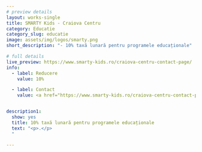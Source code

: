 ```yaml
---
# preview details
layout: works-single
title: SMARTY Kids - Craiova Centru
category: Educatie
category_slug: educatie
image: assets/img/logos/smarty.png
short_description: "- 10% taxă lunară pentru programele educaționale"

# full details
live_preview: https://www.smarty-kids.ro/craiova-centru-contact-page/
info:
  - label: Reducere
    value: 10%

  - label: Contact
    value: <a href="https://www.smarty-kids.ro/craiova-centru-contact-page/" target="_blank">Website</a>


description1:
  show: yes
  title: 10% taxă lunară pentru programele educaționale
  text: "<p>.</p>
  "

---
```

